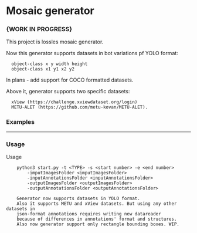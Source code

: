 # Mosaic generator
### {WORK IN PROGRESS}

This project is lossles mosaic generator.  


Now this generator supports datasets in bot variations pf YOLO format:

      object-class x y width height
      object-class x1 y1 x2 y2
  
In plans - add support for COCO formatted datasets.

Above it, generator supports two specific datasets: 

      xView (https://challenge.xviewdataset.org/login)
      METU-ALET (https://github.com/metu-kovan/METU-ALET).
  



### Examples
***

### Usage
Usage
        
        python3 start.py -t <TYPE> -s <start number> -e <end number> 
            -imputImagesFolder <imputImagesFolder> 
            -inputAnnotationsFolder <inputAnnotationsFolder>
            -outputImagesFolder <outputImagesFolder>
            -outputAnnotationsFolder <outputAnnotationsFolder>

        Generator now supports datasets in YOLO format.
        Also it supports METU and xView datasets. But using any other datasets in
        json-format annotations requires writing new datareader 
        because of differences in annotations' format and structures.
        Also now generator support only rectangle bounding boxes. WIP.
